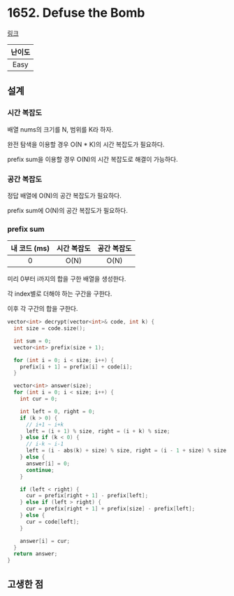 # 1652. Defuse the Bomb

[링크](https://leetcode.com/problems/defuse-the-bomb/description/)

| 난이도 |
| :----: |
|  Easy  |

## 설계

### 시간 복잡도

배열 nums의 크기를 N, 범위를 K라 하자.

완전 탐색을 이용할 경우 O(N * K)의 시간 복잡도가 필요하다.

prefix sum을 이용할 경우 O(N)의 시간 복잡도로 해결이 가능하다.

### 공간 복잡도

정답 배열에 O(N)의 공간 복잡도가 필요하다.

prefix sum에 O(N)의 공간 복잡도가 필요하다.

### prefix sum

| 내 코드 (ms) | 시간 복잡도 | 공간 복잡도 |
| :----------: | :---------: | :---------: |
|      0       |    O(N)     |    O(N)     |

미리 0부터 i까지의 합을 구한 배열을 생성한다.

각 index별로 더해야 하는 구간을 구한다.

이후 각 구간의 합을 구한다.

```cpp
vector<int> decrypt(vector<int>& code, int k) {
  int size = code.size();

  int sum = 0;
  vector<int> prefix(size + 1);

  for (int i = 0; i < size; i++) {
    prefix[i + 1] = prefix[i] + code[i];
  }

  vector<int> answer(size);
  for (int i = 0; i < size; i++) {
    int cur = 0;

    int left = 0, right = 0;
    if (k > 0) {
      // i+1 ~ i+k
      left = (i + 1) % size, right = (i + k) % size;
    } else if (k < 0) {
      // i-k ~ i-1
      left = (i - abs(k) + size) % size, right = (i - 1 + size) % size;
    } else {
      answer[i] = 0;
      continue;
    }

    if (left < right) {
      cur = prefix[right + 1] - prefix[left];
    } else if (left > right) {
      cur = prefix[right + 1] + prefix[size] - prefix[left];
    } else {
      cur = code[left];
    }

    answer[i] = cur;
  }
  return answer;
}
```

## 고생한 점
